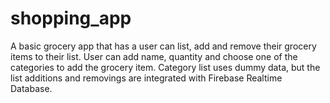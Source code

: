 # shopping_app

A basic grocery app that has a user can list, add and remove their grocery items to their list.
User can add name, quantity and choose one of the categories to add the grocery item.
Category list uses dummy data, but the list additions and removings are integrated with Firebase Realtime Database.

